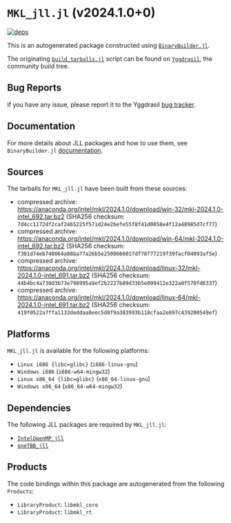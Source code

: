 # `MKL_jll.jl` (v2024.1.0+0)

[![deps](https://juliahub.com/docs/MKL_jll/deps.svg)](https://juliahub.com/ui/Packages/MKL_jll/DHEix?page=2)

This is an autogenerated package constructed using [`BinaryBuilder.jl`](https://github.com/JuliaPackaging/BinaryBuilder.jl).

The originating [`build_tarballs.jl`](https://github.com/JuliaPackaging/Yggdrasil/blob/948ac54b18a064c51bde1a01b997ecb0f7e98724/M/MKL/build_tarballs.jl) script can be found on [`Yggdrasil`](https://github.com/JuliaPackaging/Yggdrasil/), the community build tree.

## Bug Reports

If you have any issue, please report it to the Yggdrasil [bug tracker](https://github.com/JuliaPackaging/Yggdrasil/issues).

## Documentation

For more details about JLL packages and how to use them, see `BinaryBuilder.jl` [documentation](https://docs.binarybuilder.org/stable/jll/).

## Sources

The tarballs for `MKL_jll.jl` have been built from these sources:

* compressed archive: https://anaconda.org/intel/mkl/2024.1.0/download/win-32/mkl-2024.1.0-intel_692.tar.bz2 (SHA256 checksum: `7d4cc1172df2caf2465225f571d24e2befe55f8f41d0058e4f12a48985d7cf77`)
* compressed archive: https://anaconda.org/intel/mkl/2024.1.0/download/win-64/mkl-2024.1.0-intel_692.tar.bz2 (SHA256 checksum: `f301d74eb748064a88ba77a26b5e250066601fdf78f77219f39facf04093af5e`)
* compressed archive: https://anaconda.org/intel/mkl/2024.1.0/download/linux-32/mkl-2024.1.0-intel_691.tar.bz2 (SHA256 checksum: `44b4bc4a730d3b73e798995a9ef2b2227b89d33b5e099412e322a0f570fd6337`)
* compressed archive: https://anaconda.org/intel/mkl/2024.1.0/download/linux-64/mkl-2024.1.0-intel_691.tar.bz2 (SHA256 checksum: `419f0522a7ffa1133deddaa8eec5d8f9a383993b118cfaa2e897c439200549ef`)

## Platforms

`MKL_jll.jl` is available for the following platforms:

* `Linux i686 {libc=glibc}` (`i686-linux-gnu`)
* `Windows i686` (`i686-w64-mingw32`)
* `Linux x86_64 {libc=glibc}` (`x86_64-linux-gnu`)
* `Windows x86_64` (`x86_64-w64-mingw32`)

## Dependencies

The following JLL packages are required by `MKL_jll.jl`:

* [`IntelOpenMP_jll`](https://github.com/JuliaBinaryWrappers/IntelOpenMP_jll.jl)
* [`oneTBB_jll`](https://github.com/JuliaBinaryWrappers/oneTBB_jll.jl)

## Products

The code bindings within this package are autogenerated from the following `Products`:

* `LibraryProduct`: `libmkl_core`
* `LibraryProduct`: `libmkl_rt`
